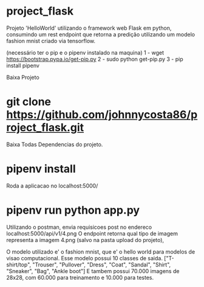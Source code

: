 # project_flask

Projeto 'HelloWorld' utilizando o framework web Flask em python, consumindo um rest endpoint
que retorna a predição utilizando um modelo fashion mnist criado via tensorflow.

(necessário ter o pip e o pipenv instalado na maquina)
1 - wget https://bootstrap.pypa.io/get-pip.py
2 - sudo python get-pip.py
3 - pip install pipenv

Baixa Projeto
# git clone https://github.com/johnnycosta86/project_flask.git

Baixa Todas Dependencias do projeto.                   
# pipenv install 
                 
Roda a aplicacao no localhost:5000/
# pipenv run python app.py

Utilizando o postman, envia requisicoes post no endereco localhost:5000/api/v1/4.png
O endpoint retorna qual tipo de imagem representa a imagem 4.png (salvo na pasta upload do projeto),

O modelo utilizado e' o fashion mnist, que e' o hello world para modelos de visao computacional.
Esse modelo possui 10 classes de saida. ["T-shirt/top", "Trouser", "Pullover", "Dress", "Coat", "Sandal", "Shirt", "Sneaker", "Bag", "Ankle boot"]
E tambem possui 70.000 imagens de 28x28, com 60.000 para treinamento e 10.000 para testes.

